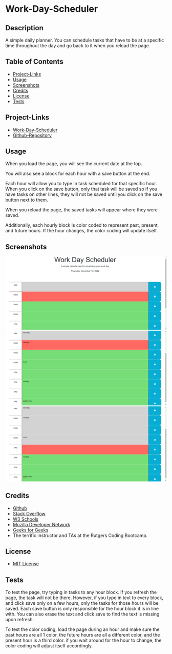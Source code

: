 # Work-Day-Scheduler

## Description

A simple daily planner. You can schedule tasks that have to be at a specific time throughout the day and go back to it when you reload the page. 

## Table of Contents

- [Project-Links](#Project-Links)
- [Usage](#Usage)
- [Screenshots](#Screenshots)
- [Credits](#Credits)
- [License](#License)
- [Tests](#Tests)

## Project-Links

 - [Work-Day-Scheduler](https://hvansalisbury.github.io/Work-Day-Scheduler/)
 - [Github-Repository](https://github.com/hvansalisbury/Work-Day-Scheduler)

## Usage

When you load the page, you will see the current date at the top.

You will also see a block for each hour with a save button at the end.

Each hour will allow you to type in task scheduled for that specific hour. When you click on the save button, only that task will be saved so if you have tasks on other lines, they will not be saved until you click on the save button next to them.

When you reload the page, the saved tasks will appear where they were saved.

Additionally, each hourly block is color coded to represent past, present, and future hours. If the hour changes, the color coding will update itself.

## Screenshots

![Site-Load](./Assets/images/Empty-page.png)
![Scheduled-tasks](./Assets/images/Scheduled-tasks.png)
![Color-coding-change](./Assets/images/Color-coding-change.png)

## Credits

 - [Github](https://github.com/hvansalisbury/Coding-Quiz-Challenge)
 - [Stack Overflow](https://stackoverflow.com)
 - [W3 Schools](https://www.w3schools.com/)
 - [Mozilla Developer Network](https://developer.mozilla.org/en-US/)
 - [Geeks for Geeks](https://www.geeksforgeeks.org)
 - The terrific instructor and TAs at the Rutgers Coding Bootcamp.

## License

 - [MIT License](https://choosealicense.com/licenses/mit/)

## Tests

To test the page, try typing in tasks to any hour block. If you refresh the page, the task will not be there. However, if you type in text to every block, and click save only on a few hours, only the tasks for those hours will be saved. Each save button is only responsible for the hour block it is in line with. You can also erase the text and click save to find the text is missing upon refresh.

To test the color coding, load the page during an hour and make sure the past hours are all 1 color, the future hours are all a different color, and the present hour is a third color. if you wait around for the hour to change, the color coding will adjust itself accordingly.